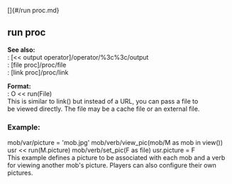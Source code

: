 []{#/run proc.md}    
## run proc    
**See also:**    
:   [\<\< output operator]/operator/%3c%3c/output    
:   [file proc]/proc/file    
:   [link proc]/proc/link    
<!-- -->    
**Format:**    
:   O \<\< run(File)    
This is similar to link() but instead of a URL, you can pass a file to    
be viewed directly. The file may be a cache file or an external file.    
### Example:    
mob/var/picture = \'mob.jpg\' mob/verb/view_pic(mob/M as mob in view())    
usr \<\< run(M.picture) mob/verb/set_pic(F as file) usr.picture = F    
This example defines a picture to be associated with each mob and a verb    
for viewing another mob\'s picture. Players can also configure their own    
pictures.  